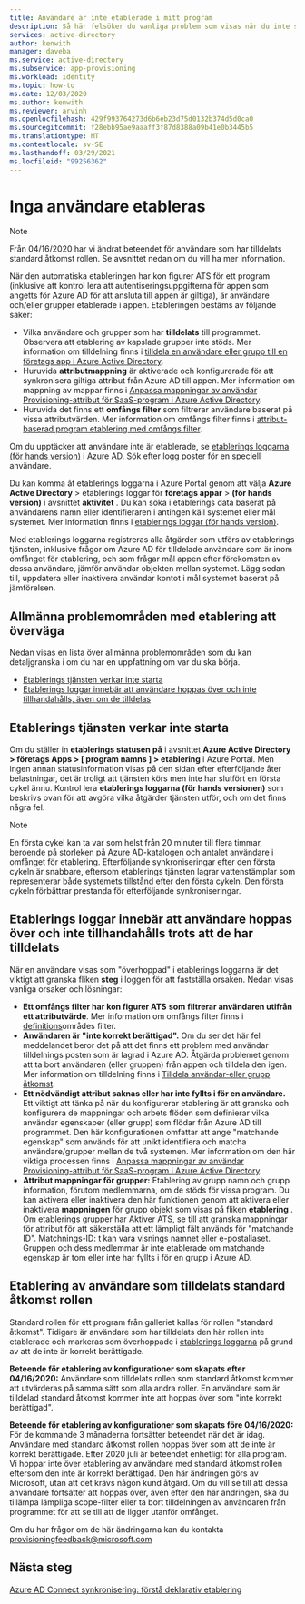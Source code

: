 ```yaml
---
title: Användare är inte etablerade i mitt program
description: Så här felsöker du vanliga problem som visas när du inte ser användare i ett Azure AD Gallery-program som du har konfigurerat för användar etablering med Azure AD
services: active-directory
author: kenwith
manager: daveba
ms.service: active-directory
ms.subservice: app-provisioning
ms.workload: identity
ms.topic: how-to
ms.date: 12/03/2020
ms.author: kenwith
ms.reviewer: arvinh
ms.openlocfilehash: 429f993764273d6b6eb23d75d0132b374d5d0ca0
ms.sourcegitcommit: f28ebb95ae9aaaff3f87d8388a09b41e0b3445b5
ms.translationtype: MT
ms.contentlocale: sv-SE
ms.lasthandoff: 03/29/2021
ms.locfileid: "99256362"
---
```

# <a name="no-users-are-being-provisioned"></a>Inga användare etableras 
>[!NOTE]
>Från 04/16/2020 har vi ändrat beteendet för användare som har tilldelats standard åtkomst rollen. Se avsnittet nedan om du vill ha mer information. 
>
När den automatiska etableringen har kon figurer ATS för ett program (inklusive att kontrol lera att autentiseringsuppgifterna för appen som angetts för Azure AD för att ansluta till appen är giltiga), är användare och/eller grupper etablerade i appen. Etableringen bestäms av följande saker:

-   Vilka användare och grupper som har **tilldelats** till programmet. Observera att etablering av kapslade grupper inte stöds. Mer information om tilldelning finns i [tilldela en användare eller grupp till en företags app i Azure Active Directory](../manage-apps/assign-user-or-group-access-portal.md).
-   Huruvida **attributmappning** är aktiverade och konfigurerade för att synkronisera giltiga attribut från Azure AD till appen. Mer information om mappning av mappar finns i [Anpassa mappningar av användar Provisioning-attribut för SaaS-program i Azure Active Directory](customize-application-attributes.md).
-   Huruvida det finns ett **omfångs filter** som filtrerar användare baserat på vissa attributvärden. Mer information om omfångs filter finns i [attribut-baserad program etablering med omfångs filter](../app-provisioning/define-conditional-rules-for-provisioning-user-accounts.md).
  
  
Om du upptäcker att användare inte är etablerade, se [etablerings loggarna (för hands version)](../reports-monitoring/concept-provisioning-logs.md?context=azure/active-directory/manage-apps/context/manage-apps-context) i Azure AD. Sök efter logg poster för en speciell användare.

Du kan komma åt etablerings loggarna i Azure Portal genom att välja **Azure Active Directory** &gt; etablerings loggar för **företags appar** &gt; **(för hands version)** i avsnittet **aktivitet** . Du kan söka i etablerings data baserat på användarens namn eller identifieraren i antingen käll systemet eller mål systemet. Mer information finns i [etablerings loggar (för hands version)](../reports-monitoring/concept-provisioning-logs.md?context=azure/active-directory/manage-apps/context/manage-apps-context). 

Med etablerings loggarna registreras alla åtgärder som utförs av etablerings tjänsten, inklusive frågor om Azure AD för tilldelade användare som är inom omfånget för etablering, och som frågar mål appen efter förekomsten av dessa användare, jämför användar objekten mellan systemet. Lägg sedan till, uppdatera eller inaktivera användar kontot i mål systemet baserat på jämförelsen.

## <a name="general-problem-areas-with-provisioning-to-consider"></a>Allmänna problemområden med etablering att överväga
Nedan visas en lista över allmänna problemområden som du kan detaljgranska i om du har en uppfattning om var du ska börja.

- [Etablerings tjänsten verkar inte starta](#provisioning-service-does-not-appear-to-start)
- [Etablerings loggar innebär att användare hoppas över och inte tillhandahålls, även om de tilldelas](#provisioning-logs-say-users-are-skipped-and-not-provisioned-even-though-they-are-assigned)

## <a name="provisioning-service-does-not-appear-to-start"></a>Etablerings tjänsten verkar inte starta
Om du ställer in **etablerings statusen** **på** i avsnittet **Azure Active Directory &gt; företags Apps &gt; \[ program namns \] &gt; etablering** i Azure Portal. Men ingen annan statusinformation visas på den sidan efter efterföljande åter belastningar, det är troligt att tjänsten körs men inte har slutfört en första cykel ännu. Kontrol lera **etablerings loggarna (för hands versionen)** som beskrivs ovan för att avgöra vilka åtgärder tjänsten utför, och om det finns några fel.

>[!NOTE]
>En första cykel kan ta var som helst från 20 minuter till flera timmar, beroende på storleken på Azure AD-katalogen och antalet användare i omfånget för etablering. Efterföljande synkroniseringar efter den första cykeln är snabbare, eftersom etablerings tjänsten lagrar vattenstämplar som representerar både systemets tillstånd efter den första cykeln. Den första cykeln förbättrar prestanda för efterföljande synkroniseringar.
>


## <a name="provisioning-logs-say-users-are-skipped-and-not-provisioned-even-though-they-are-assigned"></a>Etablerings loggar innebär att användare hoppas över och inte tillhandahålls trots att de har tilldelats

När en användare visas som "överhoppad" i etablerings loggarna är det viktigt att granska fliken **steg** i loggen för att fastställa orsaken. Nedan visas vanliga orsaker och lösningar:

- **Ett omfångs filter har kon figurer ATS** **som filtrerar användaren utifrån ett attributvärde**. Mer information om omfångs filter finns i [definitions](../app-provisioning/define-conditional-rules-for-provisioning-user-accounts.md)områdes filter.
- **Användaren är "inte korrekt berättigad".** Om du ser det här fel meddelandet beror det på att det finns ett problem med användar tilldelnings posten som är lagrad i Azure AD. Åtgärda problemet genom att ta bort användaren (eller gruppen) från appen och tilldela den igen. Mer information om tilldelning finns i [Tilldela användar-eller grupp åtkomst](../manage-apps/assign-user-or-group-access-portal.md).
- **Ett nödvändigt attribut saknas eller har inte fyllts i för en användare.** Ett viktigt att tänka på när du konfigurerar etablering är att granska och konfigurera de mappningar och arbets flöden som definierar vilka användar egenskaper (eller grupp) som flödar från Azure AD till programmet. Den här konfigurationen omfattar att ange "matchande egenskap" som används för att unikt identifiera och matcha användare/grupper mellan de två systemen. Mer information om den här viktiga processen finns i [Anpassa mappningar av användar Provisioning-attribut för SaaS-program i Azure Active Directory](customize-application-attributes.md).
- **Attribut mappningar för grupper:** Etablering av grupp namn och grupp information, förutom medlemmarna, om de stöds för vissa program. Du kan aktivera eller inaktivera den här funktionen genom att aktivera eller inaktivera **mappningen** för grupp objekt som visas på fliken **etablering** . Om etablerings grupper har Aktiver ATS, se till att granska mappningar för attribut för att säkerställa att ett lämpligt fält används för "matchande ID". Matchnings-ID: t kan vara visnings namnet eller e-postaliaset. Gruppen och dess medlemmar är inte etablerade om matchande egenskap är tom eller inte har fyllts i för en grupp i Azure AD.
## <a name="provisioning-users-assigned-to-the-default-access-role"></a>Etablering av användare som tilldelats standard åtkomst rollen
Standard rollen för ett program från galleriet kallas för rollen "standard åtkomst". Tidigare är användare som har tilldelats den här rollen inte etablerade och markeras som överhoppade i [etablerings loggarna](../reports-monitoring/concept-provisioning-logs.md) på grund av att de inte är korrekt berättigade. 

**Beteende för etablering av konfigurationer som skapats efter 04/16/2020:** Användare som tilldelats rollen som standard åtkomst kommer att utvärderas på samma sätt som alla andra roller. En användare som är tilldelad standard åtkomst kommer inte att hoppas över som "inte korrekt berättigad". 

**Beteende för etablering av konfigurationer som skapats före 04/16/2020:** För de kommande 3 månaderna fortsätter beteendet när det är idag. Användare med standard åtkomst rollen hoppas över som att de inte är korrekt berättigade. Efter 2020 juli är beteendet enhetligt för alla program. Vi hoppar inte över etablering av användare med standard åtkomst rollen eftersom den inte är korrekt berättigad. Den här ändringen görs av Microsoft, utan att det krävs någon kund åtgärd. Om du vill se till att dessa användare fortsätter att hoppas över, även efter den här ändringen, ska du tillämpa lämpliga scope-filter eller ta bort tilldelningen av användaren från programmet för att se till att de ligger utanför omfånget.  

Om du har frågor om de här ändringarna kan du kontakta provisioningfeedback@microsoft.com
## <a name="next-steps"></a>Nästa steg

[Azure AD Connect synkronisering: förstå deklarativ etablering](../hybrid/concept-azure-ad-connect-sync-declarative-provisioning.md)
